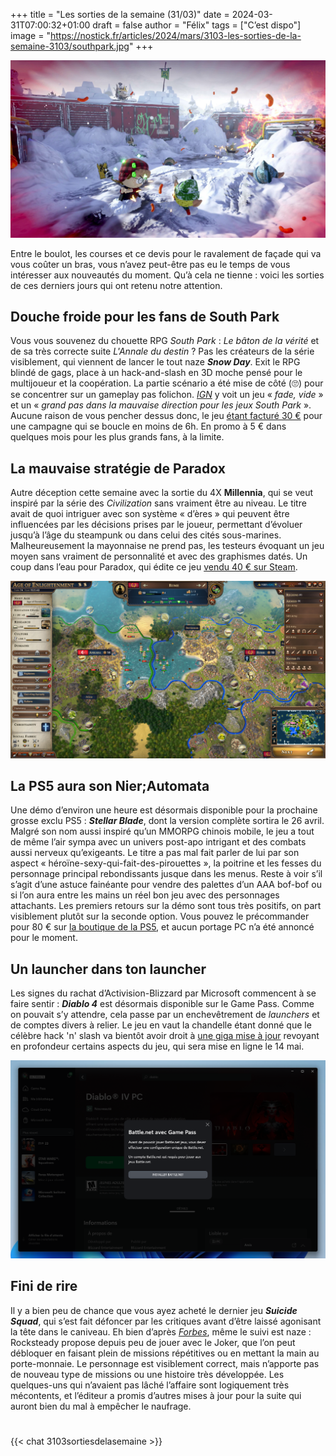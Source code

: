 +++
title = "Les sorties de la semaine (31/03)"
date = 2024-03-31T07:00:32+01:00
draft = false
author = "Félix"
tags = ["C’est dispo"]
image = "https://nostick.fr/articles/2024/mars/3103-les-sorties-de-la-semaine-3103/southpark.jpg"
+++ 

![Image promotionnelle du jeu South Park : Snow Day](southpark.jpg "Non ce n’est pas juste vous : c’est moche.")

Entre le boulot, les courses et ce devis pour le ravalement de façade qui va vous coûter un bras, vous n’avez peut-être pas eu le temps de vous intéresser aux nouveautés du moment. Qu’à cela ne tienne : voici les sorties de ces derniers jours qui ont retenu notre attention.

## Douche froide pour les fans de South Park

Vous vous souvenez du chouette RPG *South Park* : *Le bâton de la vérité* et de sa très correcte suite *L'Annale du destin* ? Pas les créateurs de la série visiblement, qui viennent de lancer le tout naze ***Snow Day***. Exit le RPG blindé de gags, place à un hack-and-slash en 3D moche pensé pour le multijoueur et la coopération. La partie scénario a été mise de côté (🙄) pour se concentrer sur un gameplay pas folichon. *[IGN](https://www.ign.com/articles/south-park-snow-day-review)* y voit un jeu « *fade, vide* » et un « *grand pas dans la mauvaise direction pour les jeux South Park* ». Aucune raison de vous pencher dessus donc, le jeu [étant facturé 30 €](https://store.steampowered.com/app/1214650/SOUTH_PARK_SNOW_DAY/) pour une campagne qui se boucle en moins de 6h. En promo à 5 € dans quelques mois pour les plus grands fans, à la limite.

## La mauvaise stratégie de Paradox

Autre déception cette semaine avec la sortie du 4X **Millennia**, qui se veut inspiré par la série des *Civilization* sans vraiment être au niveau. Le titre avait de quoi intriguer avec son système « d’ères » qui peuvent être influencées par les décisions prises par le joueur, permettant  d’évoluer jusqu’à l’âge du steampunk ou dans celui des cités sous-marines. Malheureusement la mayonnaise ne prend pas, les testeurs évoquant un jeu moyen sans vraiment de personnalité et avec des graphismes datés. Un coup dans l’eau pour Paradox, qui édite ce jeu [vendu 40 € sur Steam](https://store.steampowered.com/app/1268590/Millennia/#app_reviews_hash).

![Capture d’écran du jeu Millennia](millennia.jpg)

## La PS5 aura son Nier;Automata

Une démo d’environ une heure est désormais disponible pour la prochaine grosse exclu PS5 : ***Stellar Blade***, dont la version complète sortira le 26 avril. Malgré son nom aussi inspiré qu’un MMORPG chinois mobile, le jeu a tout de même l’air sympa avec un univers post-apo intrigant et des combats aussi nerveux qu’exigeants. Le titre a pas mal fait parler de lui par son aspect « héroïne-sexy-qui-fait-des-pirouettes », la poitrine et les fesses du personnage principal rebondissants jusque dans les menus. Reste à voir s’il s’agit d’une astuce fainéante pour vendre des palettes d’un AAA bof-bof ou si l’on aura entre les mains un réel bon jeu avec des personnages attachants. Les premiers retours sur la démo sont tous très positifs, on part visiblement plutôt sur la seconde option. Vous pouvez le précommander pour 80 € sur [la boutique de la PS5](https://www.playstation.com/fr-fr/games/stellar-blade/), et aucun portage PC n’a été annoncé pour le moment.

## Un launcher dans ton launcher

Les signes du rachat d’Activision-Blizzard par Microsoft commencent à se faire sentir : ***Diablo 4*** est désormais disponible sur le Game Pass. Comme on pouvait s’y attendre, cela passe par un enchevêtrement de *launchers* et de comptes divers à relier. Le jeu en vaut la chandelle étant donné que le célèbre hack 'n' slash va bientôt avoir droit à [une giga mise à jour](https://www.pcgamer.com/games/action/psa-diablo-4-is-now-on-pc-game-pass-just-in-time-to-prepare-for-its-biggest-update-ever/) revoyant en profondeur certains aspects du jeu, qui sera mise en ligne le 14 mai.

![Capture d’écran du launcher Xbox](gamepass.png "Pourquoi faire simple quand on peut faire compliqué ?")

## Fini de rire

Il y a bien peu de chance que vous ayez acheté le dernier jeu ***Suicide Squad***, qui s’est fait défoncer par les critiques avant d’être laissé agonisant la tête dans le caniveau. Eh bien d’après *[Forbes](https://www.forbes.com/sites/paultassi/2024/03/29/suicide-squad-kill-the-justice-leagues-joker-season-is-unbelievably-bad/?sh=17570182131d)*, même le suivi est naze : Rocksteady propose depuis peu de jouer avec le Joker, que l’on peut débloquer en faisant plein de missions répétitives ou en mettant la main au porte-monnaie. Le personnage est visiblement correct, mais n’apporte pas de nouveau type de missions ou une histoire très développée. Les quelques-uns qui n’avaient pas lâché l’affaire sont logiquement très mécontents, et l’éditeur a promis d’autres mises à jour pour la suite qui auront bien du mal à empêcher le naufrage.

#

{{< chat 3103sortiesdelasemaine >}} 